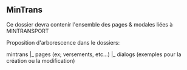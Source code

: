 ## MinTrans

Ce dossier devra contenir l'ensemble des pages & modales liées à MINTRANSPORT

Proposition d'arborescence dans le dossiers: 

mintrans 
    |_ pages (ex; versements, etc...)
    |_ dialogs (exemples pour la création ou la modification)
